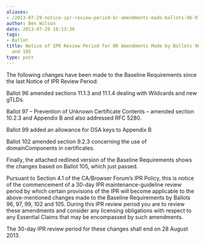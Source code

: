 ```yaml
---
aliases:
- /2013-07-29-notice-ipr-review-period-br-amendments-made-ballots-96-97-99-102-105/
author: Ben Wilson
date: 2013-07-29 18:13:30
tags:
- Ballot
title: Notice of IPR Review Period for BR Amendments Made by Ballots 96, 97, 99, 102
  and 105
type: post
---
```


The following changes have been made to the Baseline Requirements since the last Notice of IPR Review Period:

Ballot 96 amended sections 11.1.3 and 11.1.4 dealing with Wildcards and new gTLDs.

Ballot 97 – Prevention of Unknown Certificate Contents – amended section 10.2.3 and Appendix B and also addressed RFC 5280.

Ballot 99 added an allowance for DSA keys to Appendix B

Ballot 102 amended section 9.2.3 concerning the use of domainComponents in certificates.

Finally, the attached redlined version of the Baseline Requirements shows the changes based on Ballot 105, which just passed.

Pursuant to Section 4.1 of the CA/Browser Forum’s IPR Policy, this is notice of the commencement of a 30-day IPR maintenance-guideline review period by which certain provisions of the IPR will become applicable to the above-mentioned changes made to the Baseline Requirements by Ballots 96, 97, 99, 102 and 105. During this IPR review period you are to review these amendments and consider any licensing obligations with respect to any Essential Claims that may be encompassed by such amendments.

The 30-day IPR review period for these changes shall end on 28 August 2013.